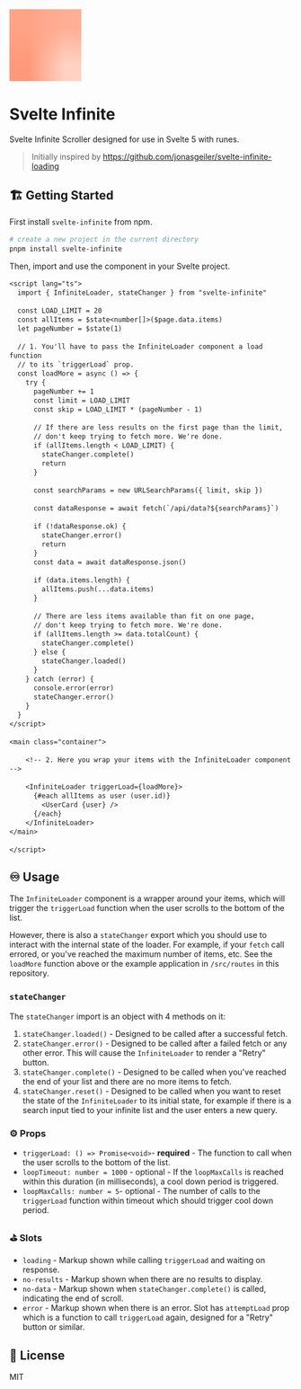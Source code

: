 <img src="https://github.com/ndom91/svelte-infinite/raw/main/src/assets/SvelteLogo.svg" alt="Svelte Logo" width="128px" />

# Svelte Infinite

Svelte Infinite Scroller designed for use in Svelte 5 with runes.

> Initially inspired by https://github.com/jonasgeiler/svelte-infinite-loading

## 🏗️ Getting Started

First install `svelte-infinite` from npm.

```bash
# create a new project in the current directory
pnpm install svelte-infinite
```

Then, import and use the component in your Svelte project.

```svelte
<script lang="ts">
  import { InfiniteLoader, stateChanger } from "svelte-infinite"

  const LOAD_LIMIT = 20
  const allItems = $state<number[]>($page.data.items)
  let pageNumber = $state(1)

  // 1. You'll have to pass the InfiniteLoader component a load function
  // to its `triggerLoad` prop.
  const loadMore = async () => {
    try {
      pageNumber += 1
      const limit = LOAD_LIMIT
      const skip = LOAD_LIMIT * (pageNumber - 1)

      // If there are less results on the first page than the limit,
      // don't keep trying to fetch more. We're done.
      if (allItems.length < LOAD_LIMIT) {
        stateChanger.complete()
        return
      }

      const searchParams = new URLSearchParams({ limit, skip })

      const dataResponse = await fetch(`/api/data?${searchParams}`)

      if (!dataResponse.ok) {
        stateChanger.error()
        return
      }
      const data = await dataResponse.json()

      if (data.items.length) {
        allItems.push(...data.items)
      }

      // There are less items available than fit on one page,
      // don't keep trying to fetch more. We're done.
      if (allItems.length >= data.totalCount) {
        stateChanger.complete()
      } else {
        stateChanger.loaded()
      }
    } catch (error) {
      console.error(error)
      stateChanger.error()
    }
  }
</script>

<main class="container">

    <!-- 2. Here you wrap your items with the InfiniteLoader component -->

    <InfiniteLoader triggerLoad={loadMore}>
      {#each allItems as user (user.id)}
        <UserCard {user} />
      {/each}
    </InfiniteLoader>
</main>

</script>
```

## ♾️ Usage

The `InfiniteLoader` component is a wrapper around your items, which will trigger the `triggerLoad` function when the user scrolls to the bottom of the list.

However, there is also a `stateChanger` export which you should use to interact with the internal state of the loader. For example, if your `fetch` call errored, or you've reached the maximum number of items, etc. See the `loadMore` function above or the example application in `/src/routes` in this repository.

### `stateChanger`

The `stateChanger` import is an object with 4 methods on it:

1. `stateChanger.loaded()` - Designed to be called after a successful fetch.
2. `stateChanger.error()` - Designed to be called after a failed fetch or any other error. This will cause the `InfiniteLoader` to render a "Retry" button.
3. `stateChanger.complete()` - Designed to be called when you've reached the end of your list and there are no more items to fetch.
4. `stateChanger.reset()` - Designed to be called when you want to reset the state of the `InfiniteLoader` to its initial state, for example if there is a search input tied to your infinite list and the user enters a new query.

### ⚙️ Props

- `triggerLoad: () => Promise<void>`- **required** - The function to call when the user scrolls to the bottom of the list.
- `loopTimeout: number = 1000` - optional - If the `loopMaxCalls` is reached within this duration (in milliseconds), a cool down period is triggered.
- `loopMaxCalls: number = 5`- optional - The number of calls to the `triggerLoad` function within timeout which should trigger cool down period.

### ⛳ Slots

- `loading` - Markup shown while calling `triggerLoad` and waiting on response.
- `no-results` - Markup shown when there are no results to display.
- `no-data` - Markup shown when `stateChanger.complete()` is called, indicating the end of scroll.
- `error` - Markup shown when there is an error. Slot has `attemptLoad` prop which is a function to call `triggerLoad` again, designed for a "Retry" button or similar.

## 📝 License

MIT
